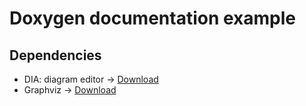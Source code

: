 # Doxygen documentation example

## Dependencies

-   DIA: diagram editor -> [Download](https://sourceforge.net/projects/dia-installer/)
-   Graphviz -> [Download](http://www.graphviz.org/download/#windows)
